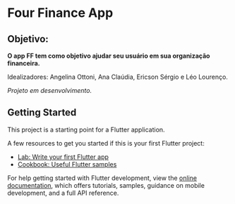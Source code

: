 # Four Finance App

## Objetivo:

**O app FF tem como objetivo ajudar seu usuário em sua organização financeira.**

Idealizadores: Angelina Ottoni, Ana Claúdia, Ericson Sérgio e Léo Lourenço.

*Projeto em desenvolvimento.*

## Getting Started

This project is a starting point for a Flutter application.

A few resources to get you started if this is your first Flutter project:

- [Lab: Write your first Flutter app](https://docs.flutter.dev/get-started/codelab)
- [Cookbook: Useful Flutter samples](https://docs.flutter.dev/cookbook)

For help getting started with Flutter development, view the
[online documentation](https://docs.flutter.dev/), which offers tutorials,
samples, guidance on mobile development, and a full API reference.
